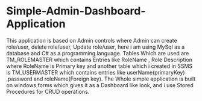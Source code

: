 # Simple-Admin-Dashboard-Application
This application is based on Admin controls where Admin can create role/user, delete role/user, Update role/user, here i am using MySql as a database and C# as a programming language. Tables Which are used are TM_ROLEMASTER which contains Entries like RoleName , Role Description where RoleName is Primary key and another table which i created in SSMS is TM_USERMASTER which contains entries like userName(primaryKey) ,password and roleName(Foreign key). The Whole  simple application is built on windows forms which gives it as a Dashboard like look, and i use Stored Procedures for CRUD operations. 
